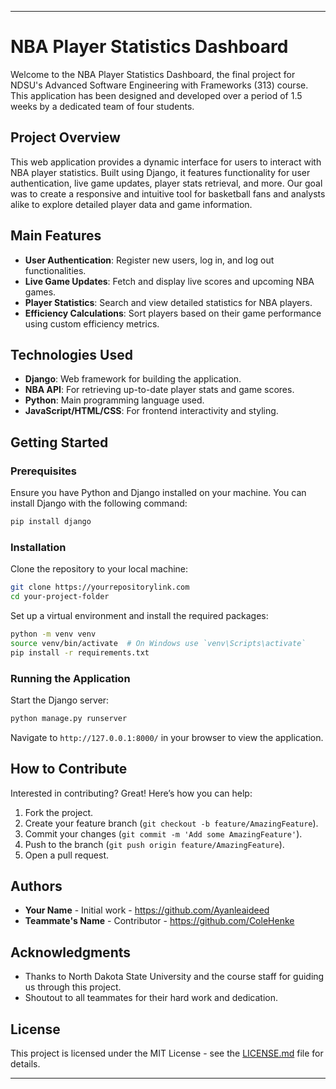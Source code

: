 
---

# NBA Player Statistics Dashboard

Welcome to the NBA Player Statistics Dashboard, the final project for NDSU's Advanced Software Engineering with Frameworks (313) course. This application has been designed and developed over a period of 1.5 weeks by a dedicated team of four students.

## Project Overview

This web application provides a dynamic interface for users to interact with NBA player statistics. Built using Django, it features functionality for user authentication, live game updates, player stats retrieval, and more. Our goal was to create a responsive and intuitive tool for basketball fans and analysts alike to explore detailed player data and game information.

## Main Features

- **User Authentication**: Register new users, log in, and log out functionalities.
- **Live Game Updates**: Fetch and display live scores and upcoming NBA games.
- **Player Statistics**: Search and view detailed statistics for NBA players.
- **Efficiency Calculations**: Sort players based on their game performance using custom efficiency metrics.

## Technologies Used

- **Django**: Web framework for building the application.
- **NBA API**: For retrieving up-to-date player stats and game scores.
- **Python**: Main programming language used.
- **JavaScript/HTML/CSS**: For frontend interactivity and styling.

## Getting Started

### Prerequisites

Ensure you have Python and Django installed on your machine. You can install Django with the following command:

```bash
pip install django
```

### Installation

Clone the repository to your local machine:

```bash
git clone https://yourrepositorylink.com
cd your-project-folder
```

Set up a virtual environment and install the required packages:

```bash
python -m venv venv
source venv/bin/activate  # On Windows use `venv\Scripts\activate`
pip install -r requirements.txt
```

### Running the Application

Start the Django server:

```bash
python manage.py runserver
```

Navigate to `http://127.0.0.1:8000/` in your browser to view the application.

## How to Contribute

Interested in contributing? Great! Here’s how you can help:

1. Fork the project.
2. Create your feature branch (`git checkout -b feature/AmazingFeature`).
3. Commit your changes (`git commit -m 'Add some AmazingFeature'`).
4. Push to the branch (`git push origin feature/AmazingFeature`).
5. Open a pull request.

## Authors

- **Your Name** - Initial work - https://github.com/Ayanleaideed
- **Teammate's Name** - Contributor - https://github.com/ColeHenke


## Acknowledgments

- Thanks to North Dakota State University and the course staff for guiding us through this project.
- Shoutout to all teammates for their hard work and dedication.

## License

This project is licensed under the MIT License - see the [LICENSE.md](LICENSE.md) file for details.

---

